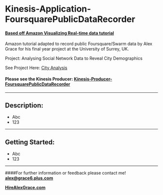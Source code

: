 # Kinesis-Application-FoursquarePublicDataRecorder

#### [Based off Amazon Visualizing Real-time data tutorial](aws.amazon.com/blogs/big-data/visualizing-real-time-geotagged-data-with-amazon-kinesis/)

Amazon tutorial adapted to record public Foursquare/Swarm data by Alex Grace for his final year project at the University of Surrey, UK.

Project: Analysing Social Network Data to Reveal City Demographics

See Project Here: [City Analysis](www.city-analysis.com)

#### Please see the Kinesis Producer: [Kinesis-Producer-FoursquarePublicDataRecorder](https://github.com/alexgrace95/Kinesis-Producer-FoursquarePublicDataRecorder)
***

## Description:
- Abc
- 123

***

## Getting Started:
- Abc
- 123

***

####For further information or feedback please contact me!
**[alex@grace6.plus.com](mailto:alex@grace6.plus.com)**

**[HireAlexGrace.com](HireAlexGrace.com)**
